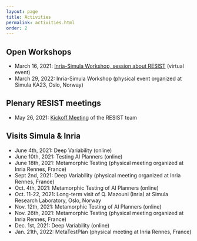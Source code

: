 ```yaml
---
layout: page
title: Activities
permalink: activities.html
order: 2
---
```


<link rel="stylesheet" href="{{ site.baseurl }}/css/all.css">
<link rel="stylesheet" type="text/css" href="https://cdnjs.cloudflare.com/ajax/libs/vis/4.20.1/vis.min.css" />
<script type="text/javascript" src="https://cdnjs.cloudflare.com/ajax/libs/vis/4.20.1/vis.min.js"></script>


## Open Workshops

- March 16, 2021: [Inria-Simula Workshop, session about RESIST](http://gemoc.org/resist/events/inriasimula2021) (virtual event)
- March 29, 2022: Inria-Simula Workshop (physical event organized at Simula KA23, Oslo, Norway)

## Plenary RESIST meetings

 - May 26, 2021: [Kickoff Meeting](http://gemoc.org/resist/events/resist-kickoff2021) of the RESIST team

## Visits Simula & Inria

 - June   4th, 2021: Deep Variability (online)
 - June  10th, 2021: Testing AI Planners (online)
 - June  18th, 2021: Metamorphic Testing (physical meeting organized at Inria Rennes, France)
 - Sept   2nd, 2021: Deep Variability (physical meeting organized at Inria Rennes, France)
 - Oct.   4th, 2021: Metamorphic Testing of AI Planners (online)
 - Oct. 11-22, 2021: Long-term visit of Q. Mazouni (Inria) at Simula Research Laboratory, Oslo, Norway
 - Nov.  12th, 2021: Metamorphic Testing of AI Planners (online)
 - Nov.  26th, 2021: Metamorphic Testing (physical meeting organized at Inria Rennes, France)
 - Dec.   1st, 2021: Deep Variability (online)
 - Jan.  21th, 2022: MetaTestPlan (physical meeting at Inria Rennes, France)
